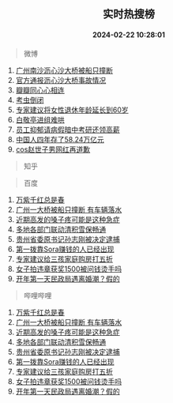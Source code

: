 <div align="center"><h2>实时热搜榜</h2><h4>2024-02-22 10:28:01</h4></div>

> 微博  

1. [广州南沙沥心沙大桥被船只撞断](https://s.weibo.com/weibo?q=%23%E5%B9%BF%E5%B7%9E%E5%8D%97%E6%B2%99%E6%B2%A5%E5%BF%83%E6%B2%99%E5%A4%A7%E6%A1%A5%E8%A2%AB%E8%88%B9%E5%8F%AA%E6%92%9E%E6%96%AD%23&t=31&band_rank=1&Refer=top)<br />
2. [官方通报沥心沙大桥事故情况](https://s.weibo.com/weibo?q=%23%E5%AE%98%E6%96%B9%E9%80%9A%E6%8A%A5%E6%B2%A5%E5%BF%83%E6%B2%99%E5%A4%A7%E6%A1%A5%E4%BA%8B%E6%95%85%E6%83%85%E5%86%B5%23&t=31&band_rank=2&Refer=top)<br />
3. [瓣瓣同心心相连](https://s.weibo.com/weibo?q=%23%E7%93%A3%E7%93%A3%E5%90%8C%E5%BF%83%E5%BF%83%E7%9B%B8%E8%BF%9E%23&t=31&band_rank=3&Refer=top)<br />
4. [考虫倒闭](https://s.weibo.com/weibo?q=%E8%80%83%E8%99%AB%E5%80%92%E9%97%AD&t=31&band_rank=4&Refer=top)<br />
5. [专家建议将女性退休年龄延长到60岁](https://s.weibo.com/weibo?q=%23%E4%B8%93%E5%AE%B6%E5%BB%BA%E8%AE%AE%E5%B0%86%E5%A5%B3%E6%80%A7%E9%80%80%E4%BC%91%E5%B9%B4%E9%BE%84%E5%BB%B6%E9%95%BF%E5%88%B060%E5%B2%81%23&t=31&band_rank=5&Refer=top)<br />
6. [白敬亭进组难哄](https://s.weibo.com/weibo?q=%23%E7%99%BD%E6%95%AC%E4%BA%AD%E8%BF%9B%E7%BB%84%E9%9A%BE%E5%93%84%23&t=31&band_rank=6&Refer=top)<br />
7. [员工抑郁请病假暗中考研还领高薪](https://s.weibo.com/weibo?q=%23%E5%91%98%E5%B7%A5%E6%8A%91%E9%83%81%E8%AF%B7%E7%97%85%E5%81%87%E6%9A%97%E4%B8%AD%E8%80%83%E7%A0%94%E8%BF%98%E9%A2%86%E9%AB%98%E8%96%AA%23&t=31&band_rank=7&Refer=top)<br />
8. [中国人四年存了58.24万亿元](https://s.weibo.com/weibo?q=%23%E4%B8%AD%E5%9B%BD%E4%BA%BA%E5%9B%9B%E5%B9%B4%E5%AD%98%E4%BA%8658.24%E4%B8%87%E4%BA%BF%E5%85%83%23&t=31&band_rank=8&Refer=top)<br />
9. [cos赵世子男网红再道歉](https://s.weibo.com/weibo?q=%23cos%E8%B5%B5%E4%B8%96%E5%AD%90%E7%94%B7%E7%BD%91%E7%BA%A2%E5%86%8D%E9%81%93%E6%AD%89%23&t=31&band_rank=9&Refer=top)<br />

> 知乎  


> 百度  

1. [万紫千红总是春](https://www.baidu.com/s?wd=%E4%B8%87%E7%B4%AB%E5%8D%83%E7%BA%A2%E6%80%BB%E6%98%AF%E6%98%A5&sa=fyb_news&rsv_dl=fyb_news)<br />
2. [广州一大桥被船只撞断 有车辆落水](https://www.baidu.com/s?wd=%E5%B9%BF%E5%B7%9E%E4%B8%80%E5%A4%A7%E6%A1%A5%E8%A2%AB%E8%88%B9%E5%8F%AA%E6%92%9E%E6%96%AD+%E6%9C%89%E8%BD%A6%E8%BE%86%E8%90%BD%E6%B0%B4&sa=fyb_news&rsv_dl=fyb_news)<br />
3. [近期高发的嗓子疼可能是这种急症](https://www.baidu.com/s?wd=%E8%BF%91%E6%9C%9F%E9%AB%98%E5%8F%91%E7%9A%84%E5%97%93%E5%AD%90%E7%96%BC%E5%8F%AF%E8%83%BD%E6%98%AF%E8%BF%99%E7%A7%8D%E6%80%A5%E7%97%87&sa=fyb_news&rsv_dl=fyb_news)<br />
4. [多地各部门联动清积雪保畅通](https://www.baidu.com/s?wd=%E5%A4%9A%E5%9C%B0%E5%90%84%E9%83%A8%E9%97%A8%E8%81%94%E5%8A%A8%E6%B8%85%E7%A7%AF%E9%9B%AA%E4%BF%9D%E7%95%85%E9%80%9A&sa=fyb_news&rsv_dl=fyb_news)<br />
5. [贵州省委原书记孙志刚被决定逮捕](https://www.baidu.com/s?wd=%E8%B4%B5%E5%B7%9E%E7%9C%81%E5%A7%94%E5%8E%9F%E4%B9%A6%E8%AE%B0%E5%AD%99%E5%BF%97%E5%88%9A%E8%A2%AB%E5%86%B3%E5%AE%9A%E9%80%AE%E6%8D%95&sa=fyb_news&rsv_dl=fyb_news)<br />
6. [第一拨靠Sora赚钱的人已经出现](https://www.baidu.com/s?wd=%E7%AC%AC%E4%B8%80%E6%8B%A8%E9%9D%A0Sora%E8%B5%9A%E9%92%B1%E7%9A%84%E4%BA%BA%E5%B7%B2%E7%BB%8F%E5%87%BA%E7%8E%B0&sa=fyb_news&rsv_dl=fyb_news)<br />
7. [专家建议给三孩家庭购房打五折](https://www.baidu.com/s?wd=%E4%B8%93%E5%AE%B6%E5%BB%BA%E8%AE%AE%E7%BB%99%E4%B8%89%E5%AD%A9%E5%AE%B6%E5%BA%AD%E8%B4%AD%E6%88%BF%E6%89%93%E4%BA%94%E6%8A%98&sa=fyb_news&rsv_dl=fyb_news)<br />
8. [女子拍违章获奖1500被问钱烫手吗](https://www.baidu.com/s?wd=%E5%A5%B3%E5%AD%90%E6%8B%8D%E8%BF%9D%E7%AB%A0%E8%8E%B7%E5%A5%961500%E8%A2%AB%E9%97%AE%E9%92%B1%E7%83%AB%E6%89%8B%E5%90%97&sa=fyb_news&rsv_dl=fyb_news)<br />
9. [开年第一天民政局遇离婚潮？假的](https://www.baidu.com/s?wd=%E5%BC%80%E5%B9%B4%E7%AC%AC%E4%B8%80%E5%A4%A9%E6%B0%91%E6%94%BF%E5%B1%80%E9%81%87%E7%A6%BB%E5%A9%9A%E6%BD%AE%EF%BC%9F%E5%81%87%E7%9A%84&sa=fyb_news&rsv_dl=fyb_news)<br />

> 哔哩哔哩  

1. [万紫千红总是春](https://www.baidu.com/s?wd=%E4%B8%87%E7%B4%AB%E5%8D%83%E7%BA%A2%E6%80%BB%E6%98%AF%E6%98%A5&sa=fyb_news&rsv_dl=fyb_news)<br />
2. [广州一大桥被船只撞断 有车辆落水](https://www.baidu.com/s?wd=%E5%B9%BF%E5%B7%9E%E4%B8%80%E5%A4%A7%E6%A1%A5%E8%A2%AB%E8%88%B9%E5%8F%AA%E6%92%9E%E6%96%AD+%E6%9C%89%E8%BD%A6%E8%BE%86%E8%90%BD%E6%B0%B4&sa=fyb_news&rsv_dl=fyb_news)<br />
3. [近期高发的嗓子疼可能是这种急症](https://www.baidu.com/s?wd=%E8%BF%91%E6%9C%9F%E9%AB%98%E5%8F%91%E7%9A%84%E5%97%93%E5%AD%90%E7%96%BC%E5%8F%AF%E8%83%BD%E6%98%AF%E8%BF%99%E7%A7%8D%E6%80%A5%E7%97%87&sa=fyb_news&rsv_dl=fyb_news)<br />
4. [多地各部门联动清积雪保畅通](https://www.baidu.com/s?wd=%E5%A4%9A%E5%9C%B0%E5%90%84%E9%83%A8%E9%97%A8%E8%81%94%E5%8A%A8%E6%B8%85%E7%A7%AF%E9%9B%AA%E4%BF%9D%E7%95%85%E9%80%9A&sa=fyb_news&rsv_dl=fyb_news)<br />
5. [贵州省委原书记孙志刚被决定逮捕](https://www.baidu.com/s?wd=%E8%B4%B5%E5%B7%9E%E7%9C%81%E5%A7%94%E5%8E%9F%E4%B9%A6%E8%AE%B0%E5%AD%99%E5%BF%97%E5%88%9A%E8%A2%AB%E5%86%B3%E5%AE%9A%E9%80%AE%E6%8D%95&sa=fyb_news&rsv_dl=fyb_news)<br />
6. [第一拨靠Sora赚钱的人已经出现](https://www.baidu.com/s?wd=%E7%AC%AC%E4%B8%80%E6%8B%A8%E9%9D%A0Sora%E8%B5%9A%E9%92%B1%E7%9A%84%E4%BA%BA%E5%B7%B2%E7%BB%8F%E5%87%BA%E7%8E%B0&sa=fyb_news&rsv_dl=fyb_news)<br />
7. [专家建议给三孩家庭购房打五折](https://www.baidu.com/s?wd=%E4%B8%93%E5%AE%B6%E5%BB%BA%E8%AE%AE%E7%BB%99%E4%B8%89%E5%AD%A9%E5%AE%B6%E5%BA%AD%E8%B4%AD%E6%88%BF%E6%89%93%E4%BA%94%E6%8A%98&sa=fyb_news&rsv_dl=fyb_news)<br />
8. [女子拍违章获奖1500被问钱烫手吗](https://www.baidu.com/s?wd=%E5%A5%B3%E5%AD%90%E6%8B%8D%E8%BF%9D%E7%AB%A0%E8%8E%B7%E5%A5%961500%E8%A2%AB%E9%97%AE%E9%92%B1%E7%83%AB%E6%89%8B%E5%90%97&sa=fyb_news&rsv_dl=fyb_news)<br />
9. [开年第一天民政局遇离婚潮？假的](https://www.baidu.com/s?wd=%E5%BC%80%E5%B9%B4%E7%AC%AC%E4%B8%80%E5%A4%A9%E6%B0%91%E6%94%BF%E5%B1%80%E9%81%87%E7%A6%BB%E5%A9%9A%E6%BD%AE%EF%BC%9F%E5%81%87%E7%9A%84&sa=fyb_news&rsv_dl=fyb_news)<br />
